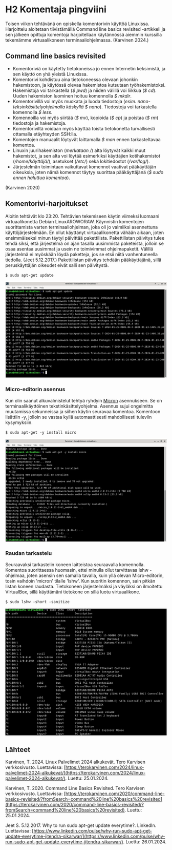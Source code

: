 # H2 Komentaja pingviini

Toisen viikon tehtävänä on opiskella komentorivin käyttöä Linuxissa. Harjoittelu aloitetaan tiivistämällä Command line basics revisited -artikkeli ja sen jälkeen opittuja komentoja harjoitellaan käytännössä aiemmin kurssilla tekemämme virtuaalikoneen terminaaliohjelmassa. (Karvinen 2024.)

## Command line basics revisited

- Komentoriviä on käytetty tietokoneissa jo ennen Internetin keksimistä, ja sen käyttö on yhä yleistä Linuxissa.
- Komentorivi kohdistuu aina tietokoneessa olevaan johonkin hakemistoon, ja käytössä olevaa hakemistoa kutsutaan työhakemistoksi. Hakemistoja voi tarkastella (_$ pwd_) ja niiden välillä voi liikkua (_$ cd_). Uuden hakemiston luominen hoituu komennolla _$ mkdir_. 
- Komentorivillä voi myös muokata ja luoda tiedostoja (_esim. nano-teksinkäsittelyohjelmalla käskyllä $ nano_). Tiedostoja voi tarkastella komennolla _$ less_.
- Komennoilla voi myös siirtää (_$ mv_), kopioida (_$ cp_) ja poistaa (_$ rm_) tiedostoja ja hakemistoja.
- Komentoriviltä voidaan myös käyttää toista tietokonetta turvallisesti ottamalla etäyhteyden SSH:lla.
- Komentojen manuaalit löytyvät laittamalla _$ man_ ennen tarkasteltavaa komentoa.
- Linuxin juurihakemiston (_merkataan /_) alta löytyvät kaikki muut hakemistot, ja sen alta voi löytää esimerkiksi käyttäjien kotihakemistot (_/home/käyttäjä/_), asetukset (_/etc/_) sekä lokitiedostot (_/var/log/_).
- Järjestelmän toimintaan vaikuttavat komennot vaativat pääkäyttäjän oikeuksia, joten nämä komennot täytyy suorittaa pääkäyttäjänä (_$ sudo ennen haluttua komentoa_).

(Karvinen 2020)

## Komentorivi-harjoitukset

Aloitin tehtävät klo 23:20. Tehtävien tekemiseen käytin viimeksi luomaani virtuaalikonetta Debian LinuxAROWORAW. Käynnistin komentojen suorittamista varten terminaaliohjelman, joka oli jo valmiiksi asennettuna käyttöjärjestelmään. En ollut käyttänyt virtuaalikonetta vähään aikaan, joten ensimmäiseksi minun täytyi päivittää pakettilista. Pakettilistan päivitys tulee tehdä siksi, että järjestelmä on ajan tasalla uusimmista paketeista, jolloin se osaa asentaa uusimmat ja usein ne toimivimmat ohjelmapaketit. Välillä järjestelmä ei myöskään löydä paketteja, jos se etsii niitä vanhentuneella tiedolla. (Jeet 5.12.2017.) Pakettilistan päivitys tehdään pääkäyttäjänä, sillä peruskäyttäjän oikeudet eivät salli sen päivitystä. 

    $ sudo apt-get update

![Alkupäivittelyt](Kuvat/alkupaivitykset.png)


### Micro-editorin asennus

Kun olin saanut alkuvalmistelut tehtyä ryhdyin [Micron](https://micro-editor.github.io/) asennukseen. Se on terminaalikäyttöinen tekstinkäsittelyohjelma. Asennus sujui ongelmitta muutamissa sekunneissa ja siihen käytin seuravaa komentoa. Komentoon lisättiin -y, jolloin se vastaa kyllä automaattisesti mahdollisesti tuleviin kysymyksiin.

    $ sudo apt-get -y install micro

![Micron asennus](Kuvat/micron_asennus.png)

### Raudan tarkastelu

Seuraavaksi tarkastelin koneen laitteistoa seuraavalla komennolla. Komentoa suorittaessa huomasin, ettei minulla ollut tarvittavaa lshw -ohjelmaa, joten asensin sen samalla tavalla, kuin yllä olevan Micro-editorin, tosin vaihdoin 'micron' tilalle 'lshw'. Kun suoritin komennon, sain pitkän listan koneen raudasta. Tietokoneen järjestelmäksi ja väyläksi on ilmoitettu VirtualBox, sillä käyttämäni tietokone on sillä luotu virtuaalikone. 

    $ sudo lshw -short -sanitize

![Koneen rauta](Kuvat/koneen_rauta.png)
   



## Lähteet

Karvinen, T. 2024. Linux Palvelimet 2024 alkukevät. Tero Karvisen verkkosivusto. Luettavissa: [https://terokarvinen.com/2024/linux-palvelimet-2024-alkukevat/](https://terokarvinen.com/2024/linux-palvelimet-2024-alkukevat/). Luettu: 25.01.2024.

Karvinen, T. 2020. Command Line Basics Revisited. Tero Karvisen verkkosivusto. Luettavissa: [https://terokarvinen.com/2020/command-line-basics-revisited/?fromSearch=command%20line%20basics%20revisited](https://terokarvinen.com/2020/command-line-basics-revisited/?fromSearch=command%20line%20basics%20revisited). Luettu: 25.01.2024.

Jeet S. 5.12.2017. Why to run sudo apt-get update everytime?. LinkedIn. Luettavissa: [https://www.linkedin.com/pulse/why-run-sudo-apt-get-update-everytime-jitendra-sikarwar/](https://www.linkedin.com/pulse/why-run-sudo-apt-get-update-everytime-jitendra-sikarwar/). Luettu: 26.01.2024.
